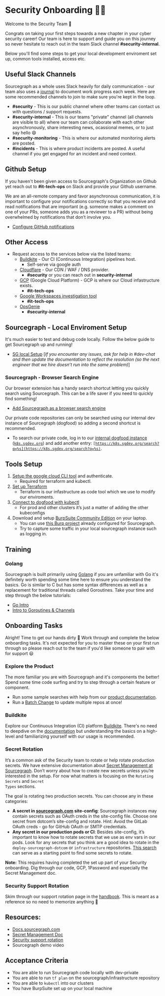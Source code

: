 # Security Onboarding **🧑‍💻**

Welcome to the Security Team 🥳

Congrats on taking your first steps towards a new chapter in your cyber security career! Our team is here to support and guide you on this journey so never hesitate to reach out in the team Slack channel **#security-internal**.

Below you'll find some steps to get your local development enviroment set up, common tools installed, access etc.

## Useful Slack Channels

Sourcegraph as a whole uses Slack heavily for daily communication - our team also uses a [journal](https://docs.google.com/document/d/1cUI_M5KO7ksl8V3CAUBj0O1IUL7wZQSmjPlZTIe-sg4/edit) to document work progress each week. Here are some recommended channels to join to make sure you're kept in the loop.

- **#security** - This is our public channel where other teams can contact us with questions / support requests.
- **#security-internal** - This is our teams "private" channel (all channels are visible to all) where our team can collaborate with each other asynchronously, share interesting news, ocassional memes, or to just say hello 😄
- **#security-monitoring** - This is where our automated monitoring alerts are posted.
- **#incidents** - This is where product incidents are posted. A useful channel if you get engaged for an incident and need context.

## Github Setup

If you haven't been given access to Sourcegraph's Organization on Github yet reach out to **#it-tech-ops** on Slack and provide your Github username.

We are an all-remote company and favor asynchronous communication, it is important to configure your notifications correctly so that you receive and read notifications that are important (e.g. someone makes a comment on one of your PRs, someone adds you as a reviewer to a PR) without being overwhelmed by notifications that don’t involve you.

- [Configure GitHub notifications](../../company-info-and-process/onboarding/git-intro/github-notifications/index.md)

## Other Access

- Request access to the services below via the listed teams:
  - [Buildkite](https://buildkite.com/sourcegraph?team=sourcegraphers) - Our CI (Continuous Integration) pipelines host.
    - Self-serve via google auth
  - [Cloudflare](https://dash.cloudflare.com/login) - Our CDN / WAF / DNS provider.
    - **#security** or you can reach out in **security-internal**
  - [GCP](https://console.cloud.google.com) (Google Cloud Platform) - GCP is where our Cloud infastructure exists.
    - **#it-tech-ops**
  - [Google Workspaces investigation tool](https://admin.google.com/ac/sc/investigation)
    - **#it-tech-ops**
  - [OpsGenie](https://sourcegraph.app.opsgenie.com/teams/dashboard/ff31605f-6091-4ab0-93f5-3b5b9a79100c/main)
    - **#security-internal**

## Sourcegraph - Local Enviroment Setup

It's much easier to test and debug code locally. Follow the below guide to get Sourcegraph up and running!

- [SG local Setup](https://github.com/sourcegraph/sourcegraph/blob/main/doc/dev/setup/quickstart.md) [_If you encounter any issues, ask for help in #dev-chat and then update the documentation to reflect the resolution (so the next engineer that we hire doesn’t run into the same problem)_]

### Sourcegraph - Browser Search Engine

Our browser extension has a handy search shortcut letting you quickly search using Sourcegraph. This can be a life saver if you need to quickly find something!

- [Add Sourcegraph as a browser search engine](https://docs.sourcegraph.com/integration/browser_search_engine)

Our private code repositories can only be searched using our internal dev instance of Sourcegraph (dogfood) so adding a second shortcut is recommended.

- To search our private code, log in to our [internal dogfood instance](../engineering/dev/process/deployments/instances.md#k8s-sgdev-org) (<code>[k8s.sgdev.org](https://k8s.sgdev.org/)</code>) and add another entry: <code>[https://k8s.sgdev.org/search?q=%s](https://k8s.sgdev.org/search?q=%s)</code>.

## Tools Setup

1. [Setup the google cloud CLI tool](https://cloud.google.com/functions/docs/quickstart) and authenticate.
   - Required for terraform and kubectl.
2. [Set up Terraform](https://github.com/sourcegraph/infrastructure#first-time-using-terraform)
   - Terraform is our infastructure as code tool which we use to modify our enviroments.
3. [Connect to dogfood with kubectl](../engineering/dev/process/deployments/debugging/tutorial.md#gain-access-to-the-cluster)
   - For prod and other clusters it’s just a matter of adding the other kubeconfigs
4. Download and setup [BurpSuite Community Edition](https://portswigger.net/burp/communitydownload) on your laptop.
   - You can use [this Burp project](https://drive.google.com/file/d/1__fpwVbzUyuZinbrJnEJSVe3WM1ANpxQ/view?usp=sharing) already configured for Sourcegraph.
   - Try to capture some traffic in your local sourcegraph instance such as logging in.

## Training

### Golang

Sourcegraph is built primarily using [Golang](https://golang.org/) if you are unfamiliar with Go it's definitely worth spending some time here to ensure you understand the basics. Go is similar to C but has some syntax differences as well as a replacement for traditional threads called Goroutines. Take your time and step through the below tutorials:

- [Go Intro](https://www.w3schools.com/go/go_introduction.php)
- [Intro to Goroutines & Channels](https://golangbot.com/goroutines/)

## Onboarding Tasks

Alright! Time to get our hands dirty 👷
Work through and complete the below onboarding tasks. It's not expected for you to master these on your first run through so please reach out to the team if you'd like someone to pair with for support 😃

### Explore the Product

The more familiar you are with Sourcegraph and it's components the better! Spend some time code surfing and try to step through a certain feature or component.

- Run some sample searches with help from our [product documentation](https://docs.sourcegraph.com).
- Run a [Batch Change](https://docs.sourcegraph.com/batch_changes/quickstart) to update multiple repos at once!

### Buildkite

Explore our Continuous Integration (CI) platform [Buildkite](https://buildkite.com/sourcegraph?team=sourcegraphers). There's no need to deepdive on the [documentation](https://buildkite.com/docs/pipelines) but understanding the basics on a high-level and familiarizing yourself with our usage is recommended.

### Secret Rotation

It’s a common ask of the Security team to rotate or help rotate production secrets. We have extensive documentation about [Secret Management at Sourcegraph](https://docs.google.com/document/d/1Qm5P4KbyVMP_KyPvud0qyqUb43RK3lTFMjAeE6623Nw/edit#heading=h.2xk4w97izb7i). Don’t worry about how to create new secrets unless you’re interested in the setup. For now what matters is focusing on the <code>Rotating Secrets</code> and <code>Secret Types</code> sections.

The goal is rotating two production secrets. You can choose any in these categories:

- <strong>A secret in [sourcegraph.com](http://sourcegraph.com/) site-config</strong>: Sourcegraph instances may contain secrets such as OAuth creds in the site-config file. Choose one secret from dotcom’s site-config and rotate. Hint: Avoid the GitLab OAuth creds - go for GitHub OAuth or SMTP credentials.
- <strong>Any secret in our production pods or CI</strong>: Besides site-config, it’s important to know how to rotate secrets that we use as env vars in our pods. Look for any secrets that you think are a good idea to rotate in the <code>deploy-sourcegraph-dotcom</code> or <code>infrastructure</code> repositories. [This search ](https://k8s.sgdev.org/search?q=context:global+repo:%5Egithub%5C.com/sourcegraph/%28deploy-sourcegraph-cloud%7Cinfrastructure%29+file:%28base%7Cbuildkite%29+file:%5C.Deployment%5C.yaml%24+secretKeyRef&patternType=regexp)can serve as a starting point to find some secrets to rotate.

**Note:** This requires having completed the set up part of your Security onboarding. Dig through our code, GCP, 1Password and especially the Secret Management doc.

### Security Support Rotation

Skim through our support rotation page in the [handbook](security-support-rotation.md). This is meant as a reference so no need to memorize anything 🙂

## Resources:

- [Docs.sourcegraph.com](https://docs.sourcegraph.com)
- [Secret Management Doc](https://docs.google.com/document/d/1Qm5P4KbyVMP_KyPvud0qyqUb43RK3lTFMjAeE6623Nw/edit#heading=h.2xk4w97izb7i)
- [Security support rotation](security-support-rotation.md)
- Sourcegraph demo video

## Acceptance Criteria

- You are able to run Sourcegraph code locally with dev-private
- You are able to run `tf plan` on the sourcegraph/infrastructure repository
- You are able to `kubectl` into our clusters
- You have BurpSuite set up on your local machine

